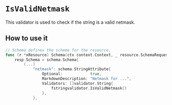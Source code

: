 # `IsValidNetmask`

This validator is used to check if the string is a valid netmask.

## How to use it

```go
// Schema defines the schema for the resource.
func (r *xResource) Schema(ctx context.Context, _ resource.SchemaRequest, resp *resource.SchemaResponse) {
    resp.Schema = schema.Schema{
        (...)
            "netmask": schema.StringAttribute{
                Optional:            true,
                MarkdownDescription: "Netmask for ...",
                Validators: []validator.String{
                    fstringvalidator.IsValidNetmask()
                },
            },
```
